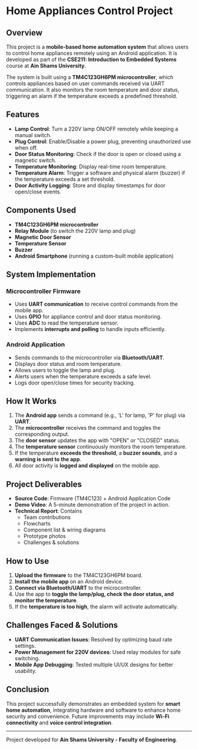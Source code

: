 # Home Appliances Control Project

## Overview
This project is a **mobile-based home automation system** that allows users to control home appliances remotely using an Android application. It is developed as part of the **CSE211: Introduction to Embedded Systems** course at **Ain Shams University**.

The system is built using a **TM4C123GH6PM microcontroller**, which controls appliances based on user commands received via UART communication. It also monitors the room temperature and door status, triggering an alarm if the temperature exceeds a predefined threshold.

## Features
- **Lamp Control**: Turn a 220V lamp ON/OFF remotely while keeping a manual switch.
- **Plug Control**: Enable/Disable a power plug, preventing unauthorized use when off.
- **Door Status Monitoring**: Check if the door is open or closed using a magnetic switch.
- **Temperature Monitoring**: Display real-time room temperature.
- **Temperature Alarm**: Trigger a software and physical alarm (buzzer) if the temperature exceeds a set threshold.
- **Door Activity Logging**: Store and display timestamps for door open/close events.

## Components Used
- **TM4C123GH6PM microcontroller**
- **Relay Module** (to switch the 220V lamp and plug)
- **Magnetic Door Sensor**
- **Temperature Sensor**
- **Buzzer**
- **Android Smartphone** (running a custom-built mobile application)

## System Implementation
### Microcontroller Firmware
- Uses **UART communication** to receive control commands from the mobile app.
- Uses **GPIO** for appliance control and door status monitoring.
- Uses **ADC** to read the temperature sensor.
- Implements **interrupts and polling** to handle inputs efficiently.

### Android Application
- Sends commands to the microcontroller via **Bluetooth/UART**.
- Displays door status and room temperature.
- Allows users to toggle the lamp and plug.
- Alerts users when the temperature exceeds a safe level.
- Logs door open/close times for security tracking.

## How It Works
1. The **Android app** sends a command (e.g., 'L' for lamp, 'P' for plug) via **UART**.
2. The **microcontroller** receives the command and toggles the corresponding output.
3. The **door sensor** updates the app with "OPEN" or "CLOSED" status.
4. The **temperature sensor** continuously monitors the room temperature.
5. If the temperature **exceeds the threshold**, a **buzzer sounds**, and a **warning is sent to the app**.
6. All door activity is **logged and displayed** on the mobile app.

## Project Deliverables
- **Source Code**: Firmware (TM4C123) + Android Application Code
- **Demo Video**: A 5-minute demonstration of the project in action.
- **Technical Report**: Contains
  - Team contributions
  - Flowcharts
  - Component list & wiring diagrams
  - Prototype photos
  - Challenges & solutions

## How to Use
1. **Upload the firmware** to the TM4C123GH6PM board.
2. **Install the mobile app** on an Android device.
3. **Connect via Bluetooth/UART** to the microcontroller.
4. Use the app to **toggle the lamp/plug, check the door status, and monitor the temperature**.
5. If the **temperature is too high**, the alarm will activate automatically.

## Challenges Faced & Solutions
- **UART Communication Issues**: Resolved by optimizing baud rate settings.
- **Power Management for 220V devices**: Used relay modules for safe switching.
- **Mobile App Debugging**: Tested multiple UI/UX designs for better usability.

## Conclusion
This project successfully demonstrates an embedded system for **smart home automation**, integrating hardware and software to enhance home security and convenience. Future improvements may include **Wi-Fi connectivity** and **voice control integration**.


---
Project developed for **Ain Shams University - Faculty of Engineering**.

